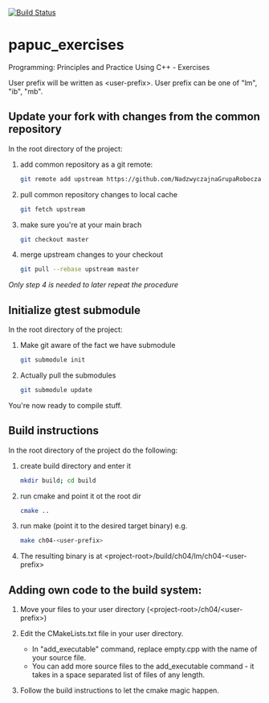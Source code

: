 [![Build Status](https://ci.appveyor.com/api/projects/status/xe5uift7sub641o0/branch/master?svg=true)](https://ci.appveyor.com/project/Abergard/papuc-exercises)
# papuc_exercises
Programming: Principles and Practice Using C++ - Exercises

User prefix will be written as \<user-prefix\>. User prefix
can be one of "lm", "ib", "mb".

## Update your fork with changes from the common repository

In the root directory of the project:

1. add common repository as a git remote:
    ``` bash
    git remote add upstream https://github.com/NadzwyczajnaGrupaRobocza/papuc_exercises.git
    ```

2. pull common repository changes to local cache
    ``` bash
    git fetch upstream
    ```

3. make sure you're at your main brach
    ``` bash
    git checkout master
    ```

4. merge upstream changes to your checkout
    ``` bash
    git pull --rebase upstream master
    ```

*Only step 4 is needed to later repeat the procedure*


## Initialize gtest submodule

In the root directory of the project:

1. Make git aware of the fact we have submodule
    ``` bash
    git submodule init
    ```

2. Actually pull the submodules
    ``` bash
    git submodule update
    ```

You're now ready to compile stuff.

## Build instructions

In the root directory of the project do the following:

1. create build directory and enter it
    ``` bash
    mkdir build; cd build
    ```

2. run cmake and point it ot the root dir
    ``` bash
    cmake ..
    ```

3. run make (point it to the desired target binary) e.g.
    ``` bash
    make ch04-<user-prefix>
   ```

4. The resulting binary is at \<project-root\>/build/ch04/lm/ch04-\<user-prefix\>

## Adding own code to the build system:

1. Move your files to your user directory (\<project-root\>/ch04/\<user-prefix\>)

2. Edit the CMakeLists.txt file in your user directory.
    * In "add_executable" command, replace empty.cpp with the name of
      your source file.
    * You can add more source files to the add_executable command - it takes in
      a space separated list of files of any length.
3. Follow the build instructions to let the cmake magic happen.
